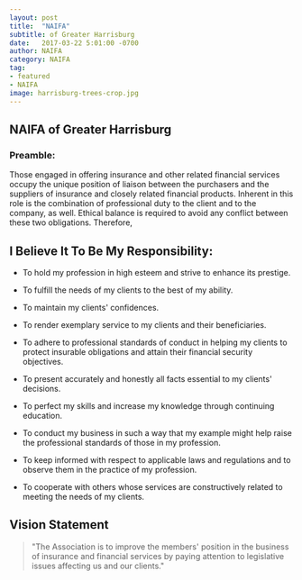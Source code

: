```yaml
---
layout: post
title:  "NAIFA"
subtitle: of Greater Harrisburg
date:   2017-03-22 5:01:00 -0700
author: NAIFA
category: NAIFA
tag:
- featured
- NAIFA
image: harrisburg-trees-crop.jpg
---
```


## NAIFA of Greater Harrisburg

### Preamble:
Those engaged in offering insurance and other related financial services occupy the unique position of liaison between the purchasers and the suppliers of insurance and closely related financial products. Inherent in this role is the combination of professional duty to the client and to the company, as well. Ethical balance is required to avoid any conflict between these two obligations. Therefore,

## I Believe It To Be My Responsibility:

- To hold my profession in high esteem and strive to enhance its prestige.
- To fulfill the needs of my clients to the best of my ability.
- To maintain my clients' confidences.
- To render exemplary service to my clients and their beneficiaries.
- To adhere to professional standards of conduct in helping my clients to protect insurable obligations and attain their financial security objectives.
- To present accurately and honestly all facts essential to my clients' decisions.
- To perfect my skills and increase my knowledge through continuing education.
- To conduct my business in such a way that my example might help raise the professional standards of those in my profession.
- To keep informed with respect to applicable laws and regulations and to observe them in the practice of my
profession.

- To cooperate with others whose services are constructively related to meeting the needs of my clients.

## Vision Statement

>"The Association is to improve the members' position in the business of insurance and financial services by paying attention to legislative issues affecting us and our clients."
